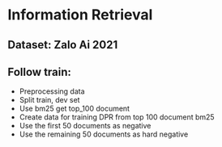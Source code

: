 # Information Retrieval

## Dataset: Zalo Ai 2021

## Follow train:
- Preprocessing data
- Split train, dev set
- Use bm25 get top_100 document
- Create data for training DPR from top 100 document bm25
- Use the first 50 documents as negative
- Use the remaining 50 documents as hard negative
